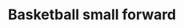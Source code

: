---
pid: llp406
title: Basketball small forward
location_transcription: nba stadiom
coordinates: "[-75.171864519783, 39.9011456238]"
zipcode: 
gen_neighborhood: 
neighborhood: 
outside_phl: 
age: '10'
age_range: 6-13
instagram: 
image_file_name: llp_406.jpg
proposal_transcription: |-
  Home score board away
  52                          40

  4                                6
  fouls                          fouls

  NBA
topic: Sports
topic_summary: '0'
type: Image
keywords_other: basketball, wells fargo center, nba
credit: Jason Lam
image_labels: 
twitter: 
facebook: 
permalink: "/monuments/llp406/"
layout: item-page
---